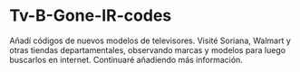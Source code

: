 # Tv-B-Gone-IR-codes

Añadí códigos de nuevos modelos de televisores. Visité Soriana, Walmart y otras tiendas departamentales, observando marcas y modelos para luego buscarlos en internet. Continuaré añadiendo más información.
